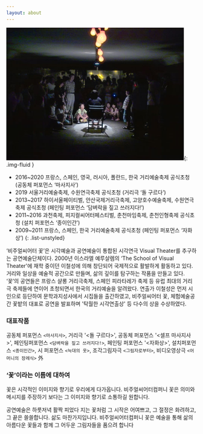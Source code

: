 ```yaml
---
layout: about
---
```


![intro](/assets/images/flower/intro3.jpg){: .img-fluid }

- 2016~2020 프랑스, 스페인, 영국, 러시아, 폴란드, 한국 거리예술축제 공식초청 (공동체 퍼포먼스 ‘마사지사’) 
- 2019 서울거리예술축제, 수원연극축제 공식초청 (거리극 ‘돌 구르다’)
- 2013~2017 하이서울페이티벌, 안산국제거리극축제, 고양호수예술축제, 수원연극축제 공식초청 (페인팅 퍼포먼스 ‘담벼락을 짚고 쓰러지다!’)
- 2011~2016 과천축제, 피지컬씨어터페스티벌, 춘천마임축제, 춘천인형축제 공식초청 (설치 퍼포먼스 ‘종이인간’)
- 2009~2011 프랑스, 스페인, 한국 거리예술축제 공식초청 (페인팅 퍼포먼스 ‘자화상’)
{: .list-unstyled}

‘비주얼씨어터 꽃’은 시각예술과 공연예술이 통합된 시각연극 Visual Theater를 추구하는 공연예술단체이다. 2000년 이스라엘 예루살렘의 ‘The School of Visual Theater'에 재학 중이던 이철성에 의해 창단되어 국제적으로 활발하게 활동하고 있다. 거리와 일상을 예술적 공간으로 만들며, 삶의 깊이를 탐구하는 작품을 만들고 있다. ‘꽃’의 공연들은 프랑스 샬롱 거리극축제, 스페인 피라타레가 축제 등 유럽 최대의 거리극 축제들에 연이어 초청되면서 한국의 거리예술을 알려왔다.
연출가 이철성은 먼저 시인으로 등단하여 문학과지성사에서 시집들을 출간하였고, 비주얼씨어터 꽃, 체험예술공간 꽃밭의 대표로 공연을 발표하며 '탁월한 시각연출상' 등 다수의 상을 수상하였다.

### 대표작품

공동체 퍼포먼스 `<마사지사>`, 거리극 '<돌 구르다>', 공동체 퍼포먼스 '<셀프 마사지사>', 페인팅퍼포먼스 `<담벼락을 짚고 쓰러지다!>`, 페인팅 퍼포먼스 '<자화상>', 설치퍼포먼스 `<종이인간>`, 시 퍼포먼스 `<늑대의 옷>`, 조각그림자극 `<그림자로부터>`, 비디오영상극 `<어머니의 장례식>` 外

### ‘꽃’이라는 이름에 대하여

꽃은 시각적인 이미지와 향기로 우리에게 다가옵니다. 비주얼씨어터컴퍼니 꽃은 의미와 메시지를 주장하기 보다는 그 이미지와 향기로 소통하길 원합니다.

공연예술은 하룻저녁 활짝 피었다 지는 꽃처럼 그 시작은 어여쁘고, 그 절정은 화려하고, 그 끝은 쓸쓸합니다. 삶도 마찬가지입니다. 비주얼씨어터컴퍼니 꽃은 예술을 통해 삶의 아름다운 꽃들과 함께 그 어두운 그림자들을 품으려 합니다
